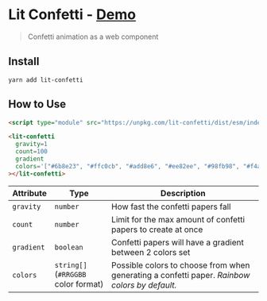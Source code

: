 # Lit Confetti - [Demo](https://mothepro.github.io/lit-confetti/)

> Confetti animation as a web component

## Install

`yarn add lit-confetti`

## How to Use

```html
<script type="module" src="https://unpkg.com/lit-confetti/dist/esm/index.js"></script>

<lit-confetti
  gravity=1
  count=100
  gradient
  colors='["#6b8e23", "#ffc0cb", "#add8e6", "#ee82ee", "#98fb98", "#f4a460", "#d2691e", "#ffd700", "#6a5acd", "#dc143c", "#1e90ff", "#4682b4"]'
></lit-confetti>
```

| Attribute | Type | Description |
| --------- | ---- | ----------- |
| `gravity` | `number` | How fast the confetti papers fall |
| `count` | `number` | Limit for the max amount of confetti papers to create at once |
| `gradient` | `boolean` | Confetti papers will have a gradient between 2 colors set |
| `colors` | `string[]`<br/> (`#RRGGBB` color format) |  Possible colors to choose from when generating a confetti paper.  *Rainbow colors by default.* |
